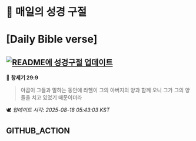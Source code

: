 # 🙏 매일의 성경 구절
# [Daily Bible verse]
## [![README에 성경구절 업데이트](https://github.com/DONGSUKA/first_test/actions/workflows/update-readme-bible.yml/badge.svg)](https://github.com/DONGSUKA/first_test/actions/workflows/update-readme-bible.yml)
<!-- START_BIBLE_VERSE -->
📖 **창세기 29:9**
> 야곱이 그들과 말하는 동안에 라헬이 그의 아버지의 양과 함께 오니 그가 그의 양들을 치고 있었기 때문이더라

🕊️ _업데이트 시각: 2025-08-18 05:43:03 KST_
  <!-- END_BIBLE_VERSE -->
## GITHUB_ACTION
